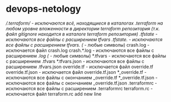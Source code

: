 # devops-netology
**/.terraform/* - исключаются всё, находящиеся в каталогах .terraform на любом уровне вложенности в директории terraform репозитория (т.к. файл gitignore находится в каталоге terraform репозитория)
*.tfstate - исключаются все файлы с расширением tfvars
*.tfstate.* - исключаются все файлы с расширением tfvars.* (* - любые символы)
crash.log - исключается файл crash.log
crash.*.log - исключаются все файлы с расширением *.log (* - любые символы)
*.tfvars - исключаются все файлы с расширением .tfvars 
*.tfvars.json - исключаются все файлы с расширением .tfvars.json
override.tf - исключается файл override.tf
override.tf.json - исключается файл override.tf.json
*_override.tf - исключаются все файлы с окончанием _override.tf 
*_override.tf.json - исключаются все файлы с окончанием _override.tf.json
.terraformrc - исключаются все файлы с расширением .terraformrc
terraform.rc - исключается файл terraform.rc
add new line
